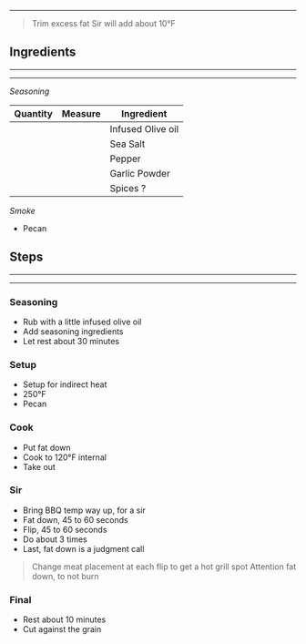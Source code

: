 
---

> Trim excess fat
> Sir will add about 10°F


## Ingredients
---
---

*Seasoning*

| Quantity | Measure | Ingredient        |
| -------- | :-----: | ----------------- |
|          |         | Infused Olive oil |
|          |         | Sea Salt          |
|          |         | Pepper            |
|          |         | Garlic Powder     |
|          |         | Spices ?          |

*Smoke*

- Pecan

## Steps
---
---
### Seasoning
- Rub with a little infused olive oil
- Add seasoning ingredients
- Let rest about 30 minutes

### Setup
- Setup for indirect heat
- 250°F
- Pecan

### Cook
- Put fat down
- Cook to 120°F internal
- Take out

### Sir
- Bring BBQ temp way up, for a sir
- Fat down, 45 to 60 seconds
- Flip, 45 to 60 seconds
- Do about 3 times
- Last, fat down is a judgment call

 > Change meat placement at each flip to get a hot grill spot
 > Attention fat down, to not burn
 > 

### Final
- Rest about 10 minutes
- Cut against the grain

